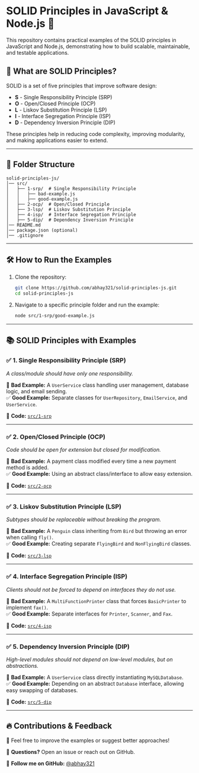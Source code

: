# SOLID Principles in JavaScript & Node.js 🚀  

This repository contains practical examples of the SOLID principles in JavaScript and Node.js, demonstrating how to build scalable, maintainable, and testable applications.

## 📌 What are SOLID Principles?  
SOLID is a set of five principles that improve software design:  

- **S** - Single Responsibility Principle (SRP)  
- **O** - Open/Closed Principle (OCP)  
- **L** - Liskov Substitution Principle (LSP)  
- **I** - Interface Segregation Principle (ISP)  
- **D** - Dependency Inversion Principle (DIP)  

These principles help in reducing code complexity, improving modularity, and making applications easier to extend.

---

## 📁 Folder Structure  

```
solid-principles-js/
│── src/
│   ├── 1-srp/  # Single Responsibility Principle
│   │   ├── bad-example.js
│   │   ├── good-example.js
│   ├── 2-ocp/  # Open/Closed Principle
│   ├── 3-lsp/  # Liskov Substitution Principle
│   ├── 4-isp/  # Interface Segregation Principle
│   ├── 5-dip/  # Dependency Inversion Principle
│── README.md
│── package.json (optional)
│── .gitignore
```

---

## 🛠 How to Run the Examples  

1. Clone the repository:
   ```sh
   git clone https://github.com/abhay321/solid-principles-js.git
   cd solid-principles-js
   ```

2. Navigate to a specific principle folder and run the example:
   ```sh
   node src/1-srp/good-example.js
   ```

---

## 📚 SOLID Principles with Examples  

### ✅ **1. Single Responsibility Principle (SRP)**  
_A class/module should have only one responsibility._  

🔴 **Bad Example:** A `UserService` class handling user management, database logic, and email sending.  
✅ **Good Example:** Separate classes for `UserRepository`, `EmailService`, and `UserService`.  

📂 **Code:** [`src/1-srp`](src/1-srp/)  

---

### ✅ **2. Open/Closed Principle (OCP)**  
_Code should be open for extension but closed for modification._  

🔴 **Bad Example:** A payment class modified every time a new payment method is added.  
✅ **Good Example:** Using an abstract class/interface to allow easy extension.  

📂 **Code:** [`src/2-ocp`](src/2-ocp/)  

---

### ✅ **3. Liskov Substitution Principle (LSP)**  
_Subtypes should be replaceable without breaking the program._  

🔴 **Bad Example:** A `Penguin` class inheriting from `Bird` but throwing an error when calling `fly()`.  
✅ **Good Example:** Creating separate `FlyingBird` and `NonFlyingBird` classes.  

📂 **Code:** [`src/3-lsp`](src/3-lsp/)  

---

### ✅ **4. Interface Segregation Principle (ISP)**  
_Clients should not be forced to depend on interfaces they do not use._  

🔴 **Bad Example:** A `MultiFunctionPrinter` class that forces `BasicPrinter` to implement `fax()`.  
✅ **Good Example:** Separate interfaces for `Printer`, `Scanner`, and `Fax`.  

📂 **Code:** [`src/4-isp`](src/4-isp/)  

---

### ✅ **5. Dependency Inversion Principle (DIP)**  
_High-level modules should not depend on low-level modules, but on abstractions._  

🔴 **Bad Example:** A `UserService` class directly instantiating `MySQLDatabase`.  
✅ **Good Example:** Depending on an abstract `Database` interface, allowing easy swapping of databases.  

📂 **Code:** [`src/5-dip`](src/5-dip/)  

---

## 🔥 Contributions & Feedback  
🚀 Feel free to improve the examples or suggest better approaches!  

💬 **Questions?** Open an issue or reach out on GitHub.  

📢 **Follow me on GitHub:** [@abhay321](https://github.com/abhay321)  

